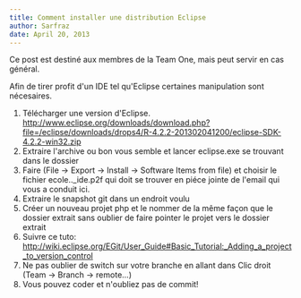```yaml
---
title: Comment installer une distribution Eclipse
author: Sarfraz
date: April 20, 2013
---
```


Ce post est destiné aux membres de la Team One, mais peut servir en cas général.

Afin de tirer profit d'un IDE tel qu'Eclipse certaines manipulation sont nécesaires.

1) Télécharger une version d'Eclipse. <http://www.eclipse.org/downloads/download.php?file=/eclipse/downloads/drops4/R-4.2.2-201302041200/eclipse-SDK-4.2.2-win32.zip>
2) Extraire l'archive ou bon vous semble et lancer eclipse.exe se trouvant dans le dossier
3) Faire (File -> Export -> Install -> Software Items from file) et choisir le fichier ecole.._ide.p2f qui doit se trouver en piéce jointe de l'email qui vous a conduit ici.
4) Extraire le snapshot git dans un endroit voulu
5) Créer un nouveau projet php et le nommer de la même façon que le dossier extrait sans oublier de faire pointer le projet vers le dossier extrait
6) Suivre ce tuto: <http://wiki.eclipse.org/EGit/User_Guide#Basic_Tutorial:_Adding_a_project_to_version_control>
7) Ne pas oublier de switch sur votre branche en allant dans Clic droit (Team -> Branch -> remote...)
8) Vous pouvez coder et n'oubliez pas de commit!
